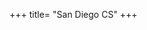 +++
title= "San Diego CS"
+++

<!-- DO NOT CHANGE CONTENTS OF THIS FILE -->
<!-- WITHOUT UNDERSTANDING WHAT IT DOES  -->